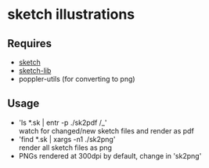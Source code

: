 # sketch illustrations

## Requires

- [sketch](http://www.frontiernet.net/~eugene.ressler/)
- [sketch-lib](https://alexdu.github.io/sketch-lib/)
- poppler-utils (for converting to png)

## Usage

- 'ls *.sk | entr -p ./sk2pdf /_'  
  watch for changed/new sketch files and render as pdf
- 'find *.sk | xargs -n1 ./sk2png'  
  render all sketch files as png
- PNGs rendered at 300dpi by default, change in 'sk2png'